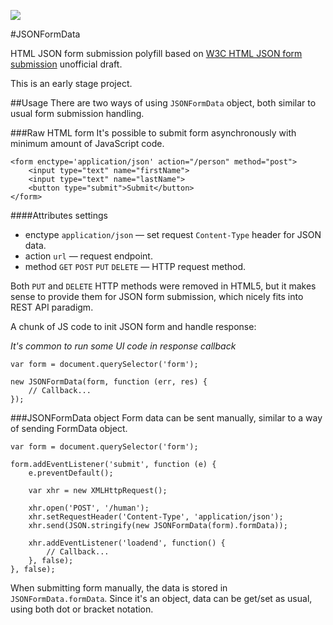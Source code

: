 ![](https://img.shields.io/badge/maintainer%20needed-!-red.svg)

#JSONFormData

HTML JSON form submission polyfill based on [W3C HTML JSON form submission](http://darobin.github.io/formic/specs/json/) unofficial draft.

This is an early stage project. 

##Usage
There are two ways of using `JSONFormData` object, both similar to usual form submission handling.

###Raw HTML form
It's possible to submit form asynchronously with minimum amount of JavaScript code.

```
<form enctype='application/json' action="/person" method="post">
    <input type="text" name="firstName">
    <input type="text" name="lastName">
    <button type="submit">Submit</button>
</form>
```

####Attributes settings
- enctype `application/json` ― set request `Content-Type` header for JSON data.
- action `url` ― request endpoint.
- method `GET` `POST` `PUT` `DELETE` ― HTTP request method.

Both `PUT` and `DELETE` HTTP methods were removed in HTML5, but it makes sense to provide them for JSON form submission, which nicely fits into REST API paradigm.

A chunk of JS code to init JSON form and handle response:

*It's common to run some UI code in response callback*

```
var form = document.querySelector('form');

new JSONFormData(form, function (err, res) {
    // Callback...
});
```

###JSONFormData object
Form data can be sent manually, similar to a way of sending FormData object.

```
var form = document.querySelector('form');

form.addEventListener('submit', function (e) {
    e.preventDefault();

    var xhr = new XMLHttpRequest();

    xhr.open('POST', '/human');
    xhr.setRequestHeader('Content-Type', 'application/json');
    xhr.send(JSON.stringify(new JSONFormData(form).formData));

    xhr.addEventListener('loadend', function() {
        // Callback...
    }, false);
}, false);
```

When submitting form manually, the data is stored in `JSONFormData.formData`. Since it's an object, data can be get/set as usual, using both dot or bracket notation.
